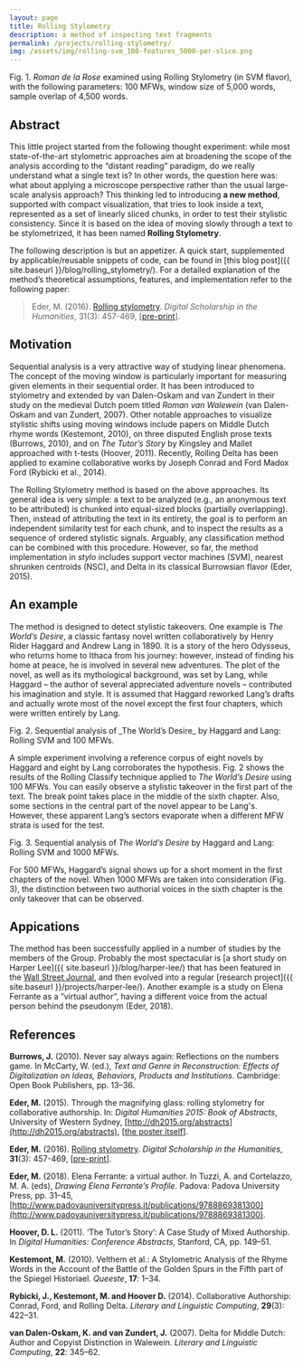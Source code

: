 ```yaml
---
layout: page
title: Rolling Stylometry
description: a method of inspecting text fragments
permalink: /projects/rolling-stylometry/
img: /assets/img/rolling-svm_100-features_5000-per-slice.png
---
```




<div>
    <img class="col three left" src="{{ site.baseurl }}/assets/img/rolling-svm_100-features_5000-per-slice.png" alt="" title="Roman de la Rose assessed using Rolling Stylometry"/>
</div>
<div class="col three caption">
    Fig. 1. <i>Roman de la Rose</i> examined using Rolling Stylometry (in SVM flavor), with the following parameters: 100 MFWs, window size of 5,000 words, sample overlap of 4,500 words.
</div>


## Abstract

This little project started from the following thought experiment: while most state-of-the-art stylometric approaches aim at broadening the scope of the analysis according to the “distant reading” paradigm, do we really understand what a single text is? In other words, the question here was: what about applying a microscope perspective rather than the usual large-scale analysis approach? This thinking led to introducing **a new method**, supported with compact visualization, that tries to look inside a text, represented as a set of linearly sliced chunks, in order to test their stylistic consistency. Since it is based on the idea of moving slowly through a text to be stylometrized, it has been named **Rolling Stylometry**.

The following description is but an appetizer. A quick start, supplemented by applicable/reusable snippets of code, can be found in [this blog post]({{ site.baseurl }}/blog/rolling_stylometry/). For a detailed explanation of the method’s theoretical assumptions, features, and implementation refer to the following paper:

> Eder, M. (2016). [Rolling stylometry](https://academic.oup.com/dsh/article/31/3/457/1745764). _Digital Scholarship in the Humanities_, 31(3): 457-469, [[pre-print](https://github.com/computationalstylistics/preprints/blob/master/Eder_Rolling_stylometry_draft.pdf)].


## Motivation

Sequential analysis is a very attractive way of studying linear phenomena. The concept of the moving window is particularly important for measuring given elements in their sequential order. It has been introduced to stylometry and extended by van Dalen-Oskam and van Zundert in their study on the medieval Dutch poem titled _Roman van Walewein_ (van Dalen-Oskam and van Zundert, 2007). Other notable approaches to visualize stylistic shifts using moving windows include papers on Middle Dutch rhyme words (Kestemont, 2010), on three disputed English prose texts (Burrows, 2010), and on _The Tutor’s Story_ by Kingsley and Mallet approached with t-tests (Hoover, 2011). Recently, Rolling Delta has been applied to examine collaborative works by Joseph Conrad and Ford Madox Ford (Rybicki et al., 2014).

The Rolling Stylometry method is based on the above approaches. Its general idea is very simple: a text to be analyzed (e.g., an anonymous text to be attributed) is chunked into equal-sized blocks (partially overlapping). Then, instead of attributing the text in its entirety, the goal is to perform an independent similarity test for each chunk, and to inspect the results as a sequence of ordered stylistic signals. Arguably, any classification method can be combined with this procedure. However, so far, the method implementation in _stylo_ includes support vector machines (SVM), nearest shrunken centroids (NSC), and Delta in its classical Burrowsian flavor (Eder, 2015).

## An example

The method is designed to detect stylistic takeovers. One example is _The World’s Desire_, a classic fantasy novel written collaboratively by Henry Rider Haggard and Andrew Lang in 1890. It is a story of the hero Odysseus, who returns home to Ithaca from his journey: however, instead of finding his home at peace, he is involved in several new adventures. The plot of the novel, as well as its mythological background, was set by Lang, while Haggard – the author of several appreciated adventure novels – contributed his imagination and style. It is assumed that Haggard reworked Lang’s drafts and actually wrote most of the novel except the first four chapters, which were written entirely by Lang.

<div>
    <img class="col three left" src="{{ site.baseurl }}/assets/img/rolling-svm_haggard_100.png" alt="" title="Sequential analysis of The World’s Desire by Haggard and Lang"/>
</div>
<div class="col three caption">
    Fig. 2. Sequential analysis of _The World’s Desire_ by Haggard and Lang: Rolling SVM and 100 MFWs.
</div>

A simple experiment involving a reference corpus of eight novels by Haggard and eight by Lang corroborates the hypothesis. Fig. 2 shows the results of the Rolling Classify technique applied to _The World’s Desire_ using 100 MFWs. You can easily observe a stylistic takeover in the first part of the text. The break point takes place in the middle of the sixth chapter. Also, some sections in the central part of the novel appear to be Lang's. However, these apparent Lang’s sectors evaporate when a different MFW strata is used for the test. 

<div>
    <img class="col three left" src="{{ site.baseurl }}/assets/img/rolling-svm_haggard_1000.png" alt="" title="Sequential analysis of The World’s Desire by Haggard and Lang"/>
</div>
<div class="col three caption">
    Fig. 3. Sequential analysis of <i>The World’s Desire</i> by Haggard and Lang: Rolling SVM and 1000 MFWs.
</div>

For 500 MFWs, Haggard’s signal shows up for a short moment in the first chapters of the novel. When 1000 MFWs are taken into consideration (Fig. 3), the distinction between two authorial voices in the sixth chapter is the only takeover that can be observed.


## Appications

The method has been successfully applied in a number of studies by the members of the Group. Probably the most spectacular is [a short study on Harper Lee]({{ site.baseurl }}/blog/harper-lee/) that has been featured in the [Wall Street Journal](https://www.wsj.com/articles/data-miners-dig-into-go-set-a-watchman-1437096631), and then evolved into a regular [research project]({{ site.baseurl }}/projects/harper-lee/). Another example is a study on Elena Ferrante as a “virtual author”, having a different voice from the actual person behind the pseudonym (Eder, 2018).




## References

**Burrows, J.** (2010). Never say always again: Reflections on the numbers game. In McCarty, W. (ed.), _Text and Genre in Reconstruction: Effects of Digitalization on Ideas, Behaviors, Products and Institutions_. Cambridge: Open Book Publishers, pp. 13–36.

**Eder, M.** (2015). Through the magnifying glass: rolling stylometry for collaborative authorship. In: _Digital Humanities 2015: Book of Abstracts_, University of Western Sydney, [http://dh2015.org/abstracts](http://dh2015.org/abstracts), [[the poster itself](https://github.com/computationalstylistics/preprints/blob/master/poster_DH2015.pdf)].

**Eder, M.** (2016). [Rolling stylometry](https://academic.oup.com/dsh/article/31/3/457/1745764). _Digital Scholarship in the Humanities_, **31**(3): 457-469, [[pre-print](https://github.com/computationalstylistics/preprints/blob/master/Eder_Rolling_stylometry_draft.pdf)].

**Eder, M.** (2018). Elena Ferrante: a virtual author. In Tuzzi, A. and Cortelazzo, M. A. (eds), _Drawing Elena Ferrante’s Profile_. Padova: Padova University Press, pp. 31–45, [http://www.padovauniversitypress.it/publications/9788869381300](http://www.padovauniversitypress.it/publications/9788869381300).

**Hoover, D. L.** (2011). ‘The Tutor’s Story’: A Case Study of Mixed Authorship. In _Digital Humanities: Conference Abstracts_, Stanford, CA, pp. 149–51.

**Kestemont, M.** (2010). Velthem et al.: A Stylometric Analysis of the Rhyme Words in the Account of the Battle of the Golden Spurs in the Fifth part of the Spiegel Historiael. _Queeste_, **17**: 1–34.

**Rybicki, J., Kestemont, M. and Hoover D.** (2014). Collaborative Authorship: Conrad, Ford, and Rolling Delta. _Literary and Linguistic Computing_, **29**(3): 422–31.

**van Dalen-Oskam, K. and van Zundert, J.** (2007). Delta for Middle Dutch: Author and Copyist Distinction in Walewein. _Literary and Linguistic Computing_, **22**: 345–62.


